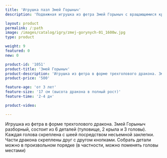 ```yaml
---
title: 'Игрушка пазл Змей Горыныч'
description: 'Подвижная игрушка из фетра Змей Горыныч с вращающимися крыльями и головами. Элементы - съемные, крепятся с помощью металлических кнопок'

layout: product
permalink: /:path
image: /images/catalog/igry/zmej-gorynych-01_1600w.jpg
type: product

weight: 9
featured: 0
new: 0

product-id: '1051'
product-title: 'Змей Горыныч'
product-description: 'Игрушка из фетра в форме трехголового дракона. Змей Горыныч разборный, состоит из 6 деталей (туловище, 2 крыла и 3 головы). Каждая голова скреплена с шеей посредством несъемной заклепки. Части дракона скреплены друг с другом кнопками. Собрать детали можно в произвольном порядке (в частности, можно поменять головы местами)'
product-price: '500'

feature-age: 'от 3 лет'
feature-size: '17 см (высота дракона в полный рост)'
feature-time: '2-4 дн'

product-video: 

---
```

Игрушка из фетра в форме трехголового дракона. Змей Горыныч разборный, состоит из 6 деталей (туловище, 2 крыла и 3 головы). Каждая голова скреплена с шеей посредством несъемной заклепки. Части дракона скреплены друг с другом кнопками. Собрать детали можно в произвольном порядке (в частности, можно поменять головы местами)